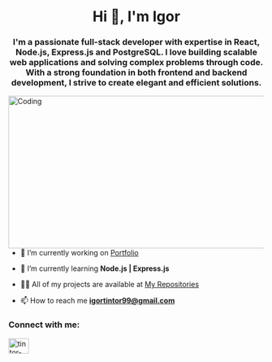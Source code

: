 <h1 align="center">Hi 👋, I'm Igor</h1>
<h3 align="center">I'm a passionate full-stack developer with expertise in React, Node.js, Express.js and PostgreSQL. I love building scalable web applications and solving complex problems through code. With a strong foundation in both frontend and backend development, I strive to create elegant and efficient solutions.</h3>
<img align="right" alt="Coding" width="530" height="300" src="https://external-content.duckduckgo.com/iu/?u=https%3A%2F%2Fwww.aalpha.net%2Fwp-content%2Fuploads%2F2020%2F12%2Ffull-stack-development.gif&f=1&nofb=1&ipt=68aaec428ce7fcfe92e761a76802e57615fc56b81b7071c1de0aa685a6663a34&ipo=images">

- 🔭 I’m currently working on [Portfolio](https://github.com/McTintor/portfolio)

- 🌱 I’m currently learning **Node.js | Express.js**

- 👨‍💻 All of my projects are available at [My Repositories](https://github.com/McTintor?tab=repositories)

- 📫 How to reach me **igortintor99@gmail.com**

<h3 align="left">Connect with me:</h3> <a href="https://linkedin.com/in/tintor-igor" target="blank"><img align="center" src="https://raw.githubusercontent.com/rahuldkjain/github-profile-readme-generator/master/src/images/icons/Social/linked-in-alt.svg" alt="tintor-igor" height="30" width="40" /></a>
